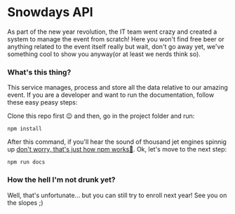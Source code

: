 # Snowdays API
As part of the new year revolution, the IT team went crazy and created a system to manage the event from scratch! Here you won't find free beer or anything related to the event itself really but wait, don't go away yet, we've something cool to show you anyway(or at least we nerds think so). 

### What's this thing?
This service manages, process and store all the data relative to our amazing event. If you are a developer and want to run the documentation, follow these easy peasy steps:

Clone this repo first 😉 and then, go in the project folder and run:

```npm install```

After this command, if you'll hear the sound of thousand jet engines spinnig up [don't worry, that's just how npm works💨](https://twitter.com/ProductHunt/status/985894542871162880). Ok, let's move to the next step:

```npm run docs```

### How the hell I'm not drunk yet?
Well, that's unfortunate... but you can still try to enroll next year! See you on the slopes ;)